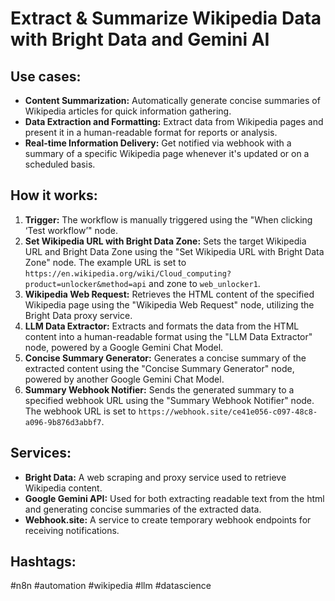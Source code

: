 # Extract & Summarize Wikipedia Data with Bright Data and Gemini AI

## Use cases:

*   **Content Summarization:** Automatically generate concise summaries of Wikipedia articles for quick information gathering.
*   **Data Extraction and Formatting:** Extract data from Wikipedia pages and present it in a human-readable format for reports or analysis.
*   **Real-time Information Delivery:** Get notified via webhook with a summary of a specific Wikipedia page whenever it's updated or on a scheduled basis.

## How it works:

1.  **Trigger:** The workflow is manually triggered using the "When clicking ‘Test workflow’" node.
2.  **Set Wikipedia URL with Bright Data Zone:** Sets the target Wikipedia URL and Bright Data Zone using the "Set Wikipedia URL with Bright Data Zone" node.  The example URL is set to `https://en.wikipedia.org/wiki/Cloud_computing?product=unlocker&method=api` and zone to `web_unlocker1`.
3.  **Wikipedia Web Request:** Retrieves the HTML content of the specified Wikipedia page using the "Wikipedia Web Request" node, utilizing the Bright Data proxy service.
4.  **LLM Data Extractor:** Extracts and formats the data from the HTML content into a human-readable format using the "LLM Data Extractor" node, powered by a Google Gemini Chat Model.
5.  **Concise Summary Generator:** Generates a concise summary of the extracted content using the "Concise Summary Generator" node, powered by another Google Gemini Chat Model.
6.  **Summary Webhook Notifier:** Sends the generated summary to a specified webhook URL using the "Summary Webhook Notifier" node. The webhook URL is set to `https://webhook.site/ce41e056-c097-48c8-a096-9b876d3abbf7`.

## Services:

*   **Bright Data:** A web scraping and proxy service used to retrieve Wikipedia content.
*   **Google Gemini API:** Used for both extracting readable text from the html and generating concise summaries of the extracted data.
*   **Webhook.site:** A service to create temporary webhook endpoints for receiving notifications.

## Hashtags:

#n8n #automation #wikipedia #llm #datascience
